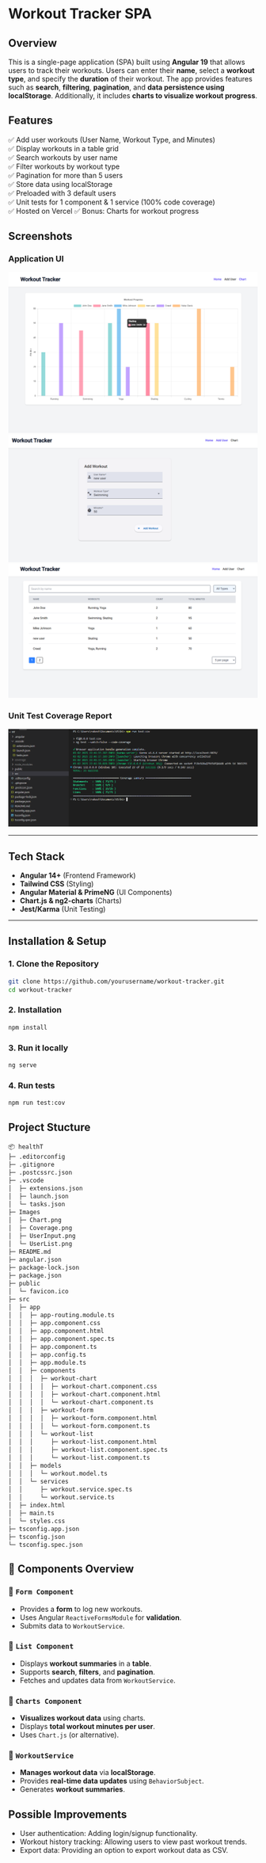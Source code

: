 # **Workout Tracker SPA**  

## **Overview**  
This is a single-page application (SPA) built using **Angular 19** that allows users to track their workouts. Users can enter their **name**, select a **workout type**, and specify the **duration** of their workout. The app provides features such as **search**, **filtering**, **pagination**, and **data persistence using localStorage**. Additionally, it includes **charts to visualize workout progress**.  

## **Features**  

✅ Add user workouts (User Name, Workout Type, and Minutes)  
✅ Display workouts in a table grid  
✅ Search workouts by user name  
✅ Filter workouts by workout type  
✅ Pagination for more than 5 users  
✅ Store data using localStorage  
✅ Preloaded with 3 default users  
✅ Unit tests for 1 component & 1 service (100% code coverage)  
✅ Hosted on Vercel
✅ Bonus: Charts for workout progress  

## **Screenshots**  

### **Application UI**  
![App Screenshot](Images/Chart.png)  
![App Screenshot](Images/UserInput.png)
![App Screenshot](Images/UserList.png)

### **Unit Test Coverage Report**  
![Code Coverage](Images/Coverage.png)  

---

## **Tech Stack**  

- **Angular 14+** (Frontend Framework)  
- **Tailwind CSS** (Styling)  
- **Angular Material & PrimeNG** (UI Components)  
- **Chart.js & ng2-charts** (Charts)  
- **Jest/Karma** (Unit Testing)  

---

## **Installation & Setup**  

### **1. Clone the Repository**  
```bash
git clone https://github.com/yourusername/workout-tracker.git
cd workout-tracker
```

### **2. Installation** 
```bash
npm install
```

### **3. Run it locally** 
```bash
ng serve
```

### **4. Run tests**
```bash
npm run test:cov
```

## **Project Stucture**
```
📦 healthT
├─ .editorconfig
├─ .gitignore
├─ .postcssrc.json
├─ .vscode
│  ├─ extensions.json
│  ├─ launch.json
│  └─ tasks.json
├─ Images
│  ├─ Chart.png
│  ├─ Coverage.png
│  ├─ UserInput.png
│  └─ UserList.png
├─ README.md
├─ angular.json
├─ package-lock.json
├─ package.json
├─ public
│  └─ favicon.ico
├─ src
│  ├─ app
│  │  ├─ app-routing.module.ts
│  │  ├─ app.component.css
│  │  ├─ app.component.html
│  │  ├─ app.component.spec.ts
│  │  ├─ app.component.ts
│  │  ├─ app.config.ts
│  │  ├─ app.module.ts
│  │  ├─ components
│  │  │  ├─ workout-chart
│  │  │  │  ├─ workout-chart.component.css
│  │  │  │  ├─ workout-chart.component.html
│  │  │  │  └─ workout-chart.component.ts
│  │  │  ├─ workout-form
│  │  │  │  ├─ workout-form.component.html
│  │  │  │  └─ workout-form.component.ts
│  │  │  └─ workout-list
│  │  │     ├─ workout-list.component.html
│  │  │     ├─ workout-list.component.spec.ts
│  │  │     └─ workout-list.component.ts
│  │  ├─ models
│  │  │  └─ workout.model.ts
│  │  └─ services
│  │     ├─ workout.service.spec.ts
│  │     └─ workout.service.ts
│  ├─ index.html
│  ├─ main.ts
│  └─ styles.css
├─ tsconfig.app.json
├─ tsconfig.json
└─ tsconfig.spec.json
```

## 📂 **Components Overview**  

### 📌 `Form Component`
- Provides a **form** to log new workouts.
- Uses Angular `ReactiveFormsModule` for **validation**.
- Submits data to `WorkoutService`.

### 📌 `List Component`
- Displays **workout summaries** in a **table**.
- Supports **search**, **filters**, and **pagination**.
- Fetches and updates data from `WorkoutService`.

### 📌 `Charts Component`
- **Visualizes workout data** using charts.
- Displays **total workout minutes per user**.
- Uses `Chart.js` (or alternative).

### 📌 `WorkoutService`
- **Manages workout data** via **localStorage**.
- Provides **real-time data updates** using `BehaviorSubject`.
- Generates **workout summaries**.

## **Possible Improvements**
- User authentication: Adding login/signup functionality.
- Workout history tracking: Allowing users to view past workout trends.
- Export data: Providing an option to export workout data as CSV.
